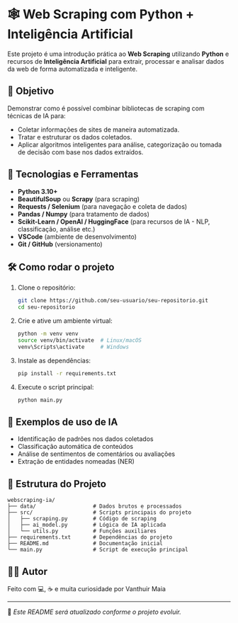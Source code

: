 # 🕸️ Web Scraping com Python + Inteligência Artificial

Este projeto é uma introdução prática ao **Web Scraping** utilizando **Python** e recursos de **Inteligência Artificial** para extrair, processar e analisar dados da web de forma automatizada e inteligente.

## 📌 Objetivo

Demonstrar como é possível combinar bibliotecas de scraping com técnicas de IA para:

- Coletar informações de sites de maneira automatizada.
- Tratar e estruturar os dados coletados.
- Aplicar algoritmos inteligentes para análise, categorização ou tomada de decisão com base nos dados extraídos.

## 🚀 Tecnologias e Ferramentas

- **Python 3.10+**
- **BeautifulSoup** ou **Scrapy** (para scraping)
- **Requests / Selenium** (para navegação e coleta de dados)
- **Pandas / Numpy** (para tratamento de dados)
- **Scikit-Learn / OpenAI / HuggingFace** (para recursos de IA - NLP, classificação, análise etc.)
- **VSCode** (ambiente de desenvolvimento)
- **Git / GitHub** (versionamento)

## 🛠️ Como rodar o projeto

1. Clone o repositório:

   ```bash
   git clone https://github.com/seu-usuario/seu-repositorio.git
   cd seu-repositorio
   ```

2. Crie e ative um ambiente virtual:

   ```bash
   python -m venv venv
   source venv/bin/activate  # Linux/macOS
   venv\Scripts\activate     # Windows
   ```

3. Instale as dependências:

   ```bash
   pip install -r requirements.txt
   ```

4. Execute o script principal:
   ```bash
   python main.py
   ```

## 🧠 Exemplos de uso de IA

- Identificação de padrões nos dados coletados
- Classificação automática de conteúdos
- Análise de sentimentos de comentários ou avaliações
- Extração de entidades nomeadas (NER)

## 📁 Estrutura do Projeto

```
webscraping-ia/
├── data/                  # Dados brutos e processados
├── src/                   # Scripts principais do projeto
│   ├── scraping.py        # Código de scraping
│   ├── ai_model.py        # Lógica de IA aplicada
│   └── utils.py           # Funções auxiliares
├── requirements.txt       # Dependências do projeto
├── README.md              # Documentação inicial
└── main.py                # Script de execução principal
```

## 👨‍💻 Autor

Feito com 💻, ☕ e muita curiosidade por Vanthuir Maia

---

📌 _Este README será atualizado conforme o projeto evoluir._
